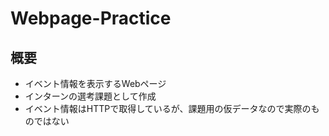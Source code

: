 # Webpage-Practice

## 概要
- イベント情報を表示するWebページ
- インターンの選考課題として作成
- イベント情報はHTTPで取得しているが、課題用の仮データなので実際のものではない

